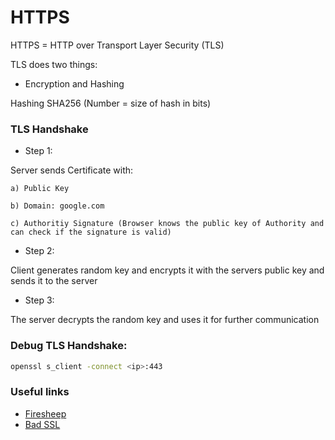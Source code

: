 
# HTTPS

HTTPS = HTTP over Transport Layer Security (TLS)

TLS does two things:

* Encryption and Hashing

Hashing SHA256 (Number = size of hash in bits)

### TLS Handshake

* Step 1:

Server sends  Certificate with:

    a) Public Key
    
    b) Domain: google.com

    c) Authoritiy Signature (Browser knows the public key of Authority and can check if the signature is valid)

* Step 2:

Client generates random key and encrypts it with the servers public key and sends it to the server

* Step 3:

The server decrypts the random key and uses it for further communication

### Debug TLS Handshake:

```bash
openssl s_client -connect <ip>:443
```

### Useful links

* [Firesheep](https://codebutler.com/2010/10/24/firesheep/)
* [Bad SSL](https://badssl.com/)
